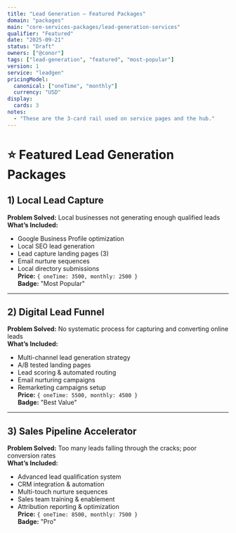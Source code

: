 ```yaml
---
title: "Lead Generation — Featured Packages"
domain: "packages"
main: "core-services-packages/lead-generation-services"
qualifier: "Featured"
date: "2025-09-21"
status: "Draft"
owners: ["@conor"]
tags: ["lead-generation", "featured", "most-popular"]
version: 1
service: "leadgen"
pricingModel:
  canonical: ["oneTime", "monthly"]
  currency: "USD"
display:
  cards: 3
notes:
  - "These are the 3-card rail used on service pages and the hub."
---
```


# ⭐ Featured Lead Generation Packages

## 1) Local Lead Capture
**Problem Solved:** Local businesses not generating enough qualified leads  
**What’s Included:**
- Google Business Profile optimization  
- Local SEO lead generation  
- Lead capture landing pages (3)  
- Email nurture sequences  
- Local directory submissions  
**Price:** `{ oneTime: 3500, monthly: 2500 }`  
**Badge:** "Most Popular"

---

## 2) Digital Lead Funnel
**Problem Solved:** No systematic process for capturing and converting online leads  
**What’s Included:**
- Multi-channel lead generation strategy  
- A/B tested landing pages  
- Lead scoring & automated routing  
- Email nurturing campaigns  
- Remarketing campaigns setup  
**Price:** `{ oneTime: 5500, monthly: 4500 }`  
**Badge:** "Best Value"

---

## 3) Sales Pipeline Accelerator
**Problem Solved:** Too many leads falling through the cracks; poor conversion rates  
**What’s Included:**
- Advanced lead qualification system  
- CRM integration & automation  
- Multi-touch nurture sequences  
- Sales team training & enablement  
- Attribution reporting & optimization  
**Price:** `{ oneTime: 8500, monthly: 7500 }`  
**Badge:** "Pro"
